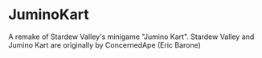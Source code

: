 # JuminoKart
A remake of Stardew Valley's minigame "Jumino Kart". Stardew Valley and Jumino Kart are originally by ConcernedApe (Eric Barone)
